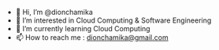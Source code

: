 - 👋 Hi, I’m @dionchamika
- 👀 I’m interested in Cloud Computing & Software Engineering
- 🌱 I’m currently learning Cloud Computing
- 📫 How to reach me : dionchamika@gmail.com

<!---
dionchamika/dionchamika is a ✨ special ✨ repository because its `README.md` (this file) appears on your GitHub profile.
You can click the Preview link to take a look at your changes.
--->

